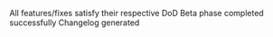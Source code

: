 <!--
SPDX-FileCopyrightText: 2024 Siemens AG

SPDX-License-Identifier: MIT
-->

All features/fixes satisfy their respective DoD
Beta phase completed successfully
Changelog generated
